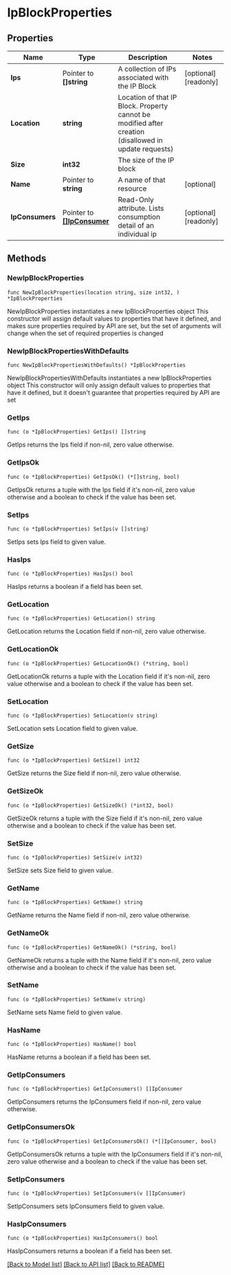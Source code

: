 # IpBlockProperties

## Properties

Name | Type | Description | Notes
------------ | ------------- | ------------- | -------------
**Ips** | Pointer to **[]string** | A collection of IPs associated with the IP Block | [optional] [readonly] 
**Location** | **string** | Location of that IP Block. Property cannot be modified after creation (disallowed in update requests) | 
**Size** | **int32** | The size of the IP block | 
**Name** | Pointer to **string** | A name of that resource | [optional] 
**IpConsumers** | Pointer to [**[]IpConsumer**](IpConsumer.md) | Read-Only attribute. Lists consumption detail of an individual ip | [optional] [readonly] 

## Methods

### NewIpBlockProperties

`func NewIpBlockProperties(location string, size int32, ) *IpBlockProperties`

NewIpBlockProperties instantiates a new IpBlockProperties object
This constructor will assign default values to properties that have it defined,
and makes sure properties required by API are set, but the set of arguments
will change when the set of required properties is changed

### NewIpBlockPropertiesWithDefaults

`func NewIpBlockPropertiesWithDefaults() *IpBlockProperties`

NewIpBlockPropertiesWithDefaults instantiates a new IpBlockProperties object
This constructor will only assign default values to properties that have it defined,
but it doesn't guarantee that properties required by API are set

### GetIps

`func (o *IpBlockProperties) GetIps() []string`

GetIps returns the Ips field if non-nil, zero value otherwise.

### GetIpsOk

`func (o *IpBlockProperties) GetIpsOk() (*[]string, bool)`

GetIpsOk returns a tuple with the Ips field if it's non-nil, zero value otherwise
and a boolean to check if the value has been set.

### SetIps

`func (o *IpBlockProperties) SetIps(v []string)`

SetIps sets Ips field to given value.

### HasIps

`func (o *IpBlockProperties) HasIps() bool`

HasIps returns a boolean if a field has been set.

### GetLocation

`func (o *IpBlockProperties) GetLocation() string`

GetLocation returns the Location field if non-nil, zero value otherwise.

### GetLocationOk

`func (o *IpBlockProperties) GetLocationOk() (*string, bool)`

GetLocationOk returns a tuple with the Location field if it's non-nil, zero value otherwise
and a boolean to check if the value has been set.

### SetLocation

`func (o *IpBlockProperties) SetLocation(v string)`

SetLocation sets Location field to given value.


### GetSize

`func (o *IpBlockProperties) GetSize() int32`

GetSize returns the Size field if non-nil, zero value otherwise.

### GetSizeOk

`func (o *IpBlockProperties) GetSizeOk() (*int32, bool)`

GetSizeOk returns a tuple with the Size field if it's non-nil, zero value otherwise
and a boolean to check if the value has been set.

### SetSize

`func (o *IpBlockProperties) SetSize(v int32)`

SetSize sets Size field to given value.


### GetName

`func (o *IpBlockProperties) GetName() string`

GetName returns the Name field if non-nil, zero value otherwise.

### GetNameOk

`func (o *IpBlockProperties) GetNameOk() (*string, bool)`

GetNameOk returns a tuple with the Name field if it's non-nil, zero value otherwise
and a boolean to check if the value has been set.

### SetName

`func (o *IpBlockProperties) SetName(v string)`

SetName sets Name field to given value.

### HasName

`func (o *IpBlockProperties) HasName() bool`

HasName returns a boolean if a field has been set.

### GetIpConsumers

`func (o *IpBlockProperties) GetIpConsumers() []IpConsumer`

GetIpConsumers returns the IpConsumers field if non-nil, zero value otherwise.

### GetIpConsumersOk

`func (o *IpBlockProperties) GetIpConsumersOk() (*[]IpConsumer, bool)`

GetIpConsumersOk returns a tuple with the IpConsumers field if it's non-nil, zero value otherwise
and a boolean to check if the value has been set.

### SetIpConsumers

`func (o *IpBlockProperties) SetIpConsumers(v []IpConsumer)`

SetIpConsumers sets IpConsumers field to given value.

### HasIpConsumers

`func (o *IpBlockProperties) HasIpConsumers() bool`

HasIpConsumers returns a boolean if a field has been set.


[[Back to Model list]](../README.md#documentation-for-models) [[Back to API list]](../README.md#documentation-for-api-endpoints) [[Back to README]](../README.md)


